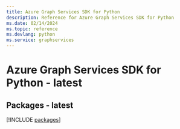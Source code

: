 ```yaml
---
title: Azure Graph Services SDK for Python
description: Reference for Azure Graph Services SDK for Python
ms.date: 02/14/2024
ms.topic: reference
ms.devlang: python
ms.service: graphservices
---
```

# Azure Graph Services SDK for Python - latest
## Packages - latest
[!INCLUDE [packages](graph-services-index.md)]